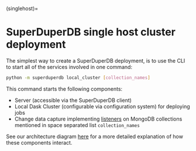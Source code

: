 (singlehost)=
# SuperDuperDB single host cluster deployment

The simplest way to create a SuperDuperDB deployment, is to use the CLI 
to start all of the services involved in one command:

```bash
python -m superduperdb local_cluster [collection_names] 
```

This command starts the following components:

- Server (accessible via the SuperDuperDB client)
- Local Dask Cluster (configurable via configuration system) for deploying jobs
- Change data capture implementing [listeners](listeners) on MongoDB collections mentioned in space separated list `collection_names`

See our architecture diagram [here](architecture) for a more detailed explanation of how 
these components interact.